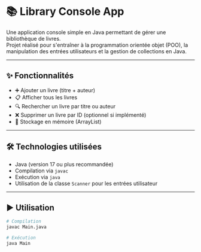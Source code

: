 # 📚 Library Console App

Une application console simple en Java permettant de gérer une bibliothèque de livres.  
Projet réalisé pour s'entraîner à la programmation orientée objet (POO), la manipulation des entrées utilisateurs et la gestion de collections en Java.

---

## ✨ Fonctionnalités

- ➕ Ajouter un livre (titre + auteur)
- 📋 Afficher tous les livres
- 🔍 Rechercher un livre par titre ou auteur
- ❌ Supprimer un livre par ID (optionnel si implémenté)
- 💾 Stockage en mémoire (ArrayList)

---

## 🛠 Technologies utilisées

- Java (version 17 ou plus recommandée)
- Compilation via `javac`
- Exécution via `java`
- Utilisation de la classe `Scanner` pour les entrées utilisateur

---

## ▶️ Utilisation

```bash
# Compilation
javac Main.java

# Exécution
java Main
